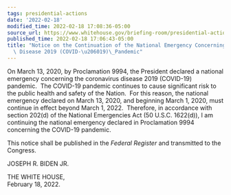 ```yaml
---
tags: presidential-actions
date: '2022-02-18'
modified_time: 2022-02-18 17:08:36-05:00
source_url: https://www.whitehouse.gov/briefing-room/presidential-actions/2022/02/18/notice-on-the-continuation-of-the-national-emergency-concerning-the-coronavirus-disease-2019-covid-19-pandemic-2/
published_time: 2022-02-18 17:06:43-05:00
title: "Notice on the Continuation of the National Emergency Concerning the Coronavirus\
  \ Disease 2019 (COVID-\u206019)\_Pandemic"
---
```

 
On March 13, 2020, by Proclamation 9994, the President declared a
national emergency concerning the coronavirus disease 2019 (COVID-19)
pandemic.  The COVID-19 pandemic continues to cause significant risk to
the public health and safety of the Nation.  For this reason, the
national emergency declared on March 13, 2020, and beginning March 1,
2020, must continue in effect beyond March 1, 2022.  Therefore, in
accordance with section 202(d) of the National Emergencies Act (50
U.S.C. 1622(d)), I am continuing the national emergency declared in
Proclamation 9994 concerning the COVID-19 pandemic.

This notice shall be published in the *Federal Register* and transmitted
to the Congress.

JOSEPH R. BIDEN JR. 

THE WHITE HOUSE,  
February 18, 2022.
